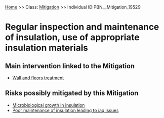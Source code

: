 [Home](https://github.com/mm80843/T3.5/blob/pages/index.md) >> Class: [Mitigation](https://github.com/mm80843/T3.5/tree/pages/docs/Mitigation/index.md) >> Individual ID:PBN__Mitigation_19529 

# __Regular inspection and maintenance of insulation, use of appropriate insulation materials__

## Main intervention linked to the Mitigation

* [Wall and floors treatment](https://github.com/mm80843/T3.5/blob/pages/BP_Intervention/PBN__BP_Intervention_14.md)

## Risks possibly mitigated by this Mitigation

* [Microbiological growth in insulation](https://github.com/mm80843/T3.5/blob/pages/Risk/PBN__Risk_17569.md)
* [Poor maintenance of insulation leading to iaq issues](https://github.com/mm80843/T3.5/blob/pages/Risk/PBN__Risk_17570.md)

